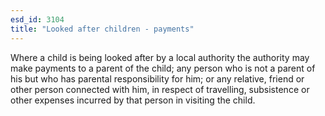 ```yaml
---
esd_id: 3104
title: "Looked after children - payments"
---
```


Where a child is being looked after by a local authority the authority may make payments to a parent of the child; any person who is not a parent of his but who has parental responsibility for him; or any relative, friend or other person connected with him, in respect of travelling, subsistence or other expenses incurred by that person in visiting the child.  


